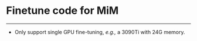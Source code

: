 # Finetune code for MiM
***

* Only support single GPU fine-tuning, _e.g.,_ a 3090Ti with 24G memory.